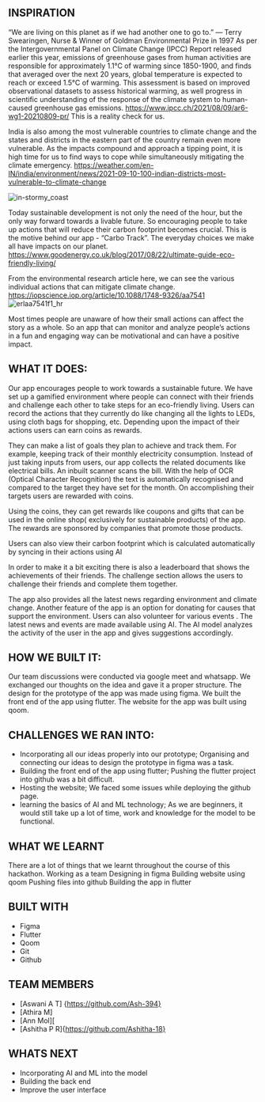 
## INSPIRATION

“We are living on this planet as if we had another one to go to.” — Terry Swearingen, Nurse & Winner of Goldman Environmental Prize in 1997
As per the Intergovernmental Panel on Climate Change (IPCC) Report released earlier this year, 
emissions of greenhouse gases from human activities are responsible for approximately 1.1°C of warming since 1850-1900, and finds that averaged over the next 20 years, global temperature is expected to reach or exceed 1.5°C of warming. This assessment is based on improved observational datasets to assess historical warming, as well progress in scientific understanding of the response of the climate system to human-caused greenhouse gas emissions.  https://www.ipcc.ch/2021/08/09/ar6-wg1-20210809-pr/
This is a reality check for us.

India is  also among the most vulnerable countries to climate change and the states and districts in the eastern part of the country remain even more vulnerable. As the impacts compound and approach a tipping point, it is high time for us to find ways to cope while simultaneously mitigating the climate emergency. 
https://weather.com/en-IN/india/environment/news/2021-09-10-100-indian-districts-most-vulnerable-to-climate-change

![in-stormy_coast](https://user-images.githubusercontent.com/83870432/132988993-1c281d29-76b5-4222-a095-902ca885018a.jpg)

 

 
Today sustainable development is not only the need of the hour, but the only way forward towards a livable future. So encouraging people to take up actions that will reduce their carbon footprint becomes crucial. This is the motive behind our app - “Carbo Track”. 
The everyday choices we make all have impacts on our planet.
https://www.goodenergy.co.uk/blog/2017/08/22/ultimate-guide-eco-friendly-living/

From the environmental research article here, we can see the various individual actions that can mitigate climate change. https://iopscience.iop.org/article/10.1088/1748-9326/aa7541
![erlaa7541f1_hr](https://user-images.githubusercontent.com/83870432/132989111-f54f92c1-be90-4d2f-b404-fc96d1d9d93c.jpg)


Most times people are unaware of how their small actions can affect the story as a whole. So an app that can monitor and analyze people’s  actions in a fun and engaging way can be motivational and can have a positive impact.

 
## WHAT IT DOES:

Our app encourages people to work towards  a sustainable future. We have set up a gamified environment where people can connect with their friends and challenge each other to take steps for an eco-friendly living.
Users can record the actions that they currently do like changing all the lights to  LEDs, using cloth bags for shopping, etc. Depending upon the impact of their actions users can earn coins as rewards.

They can make a list of  goals they plan to achieve and track them. For example, keeping track of their monthly electricity consumption. Instead of just taking inputs from users, our app collects the related documents like electrical bills. An inbuilt scanner scans the bill. With the help of OCR (Optical Character Recognition) the text is automatically recognised and compared to the target they have set for the month. On accomplishing their targets users are rewarded with coins.

Using the coins, they can get rewards like coupons and gifts that can be used in the online shop( exclusively for sustainable products) of the app. The rewards are sponsored by companies that promote those products.

 Users can also view their carbon footprint which is calculated automatically by syncing in their actions using AI


In order to make it a bit exciting there is also a leaderboard that shows the achievements of their friends. The challenge section allows the users to challenge their friends and complete them together.

 The app also provides all the latest news regarding  environment and climate change.
Another feature of the app is an option for donating for causes  that support the environment. Users can also volunteer for various events . The latest news and events are made available using AI. The AI model analyzes the activity of the user in the app and gives suggestions accordingly.


## HOW WE BUILT IT:
Our team discussions were conducted via google meet and whatsapp. We exchanged our thoughts on the idea and gave it a proper structure. The design for the prototype of the app was made using  figma. We built the front end of the app using flutter. The website for the app was built using qoom.

## CHALLENGES WE RAN INTO:
-  Incorporating all our ideas properly into our prototype;
   Organising and connecting our ideas to design the prototype in figma was a task.
-  Building the front end of the app using flutter; 
   Pushing the flutter project into github was a bit difficult.
- Hosting the website;
   We faced some issues while deploying the github page.
- learning the basics of AI and ML technology; 
  As we are beginners, it would still take up a lot of time, work and knowledge for the model to be    functional. 

## WHAT WE LEARNT
There are a lot of things that we learnt throughout the course of this hackathon. 
Working as a team
Designing in figma
Building website using qoom
Pushing files into github
Building the app in flutter


## BUILT WITH
- Figma
- Flutter
- Qoom
- Git
- Github

## TEAM MEMBERS
- [Aswani A T] {https://github.com/Ash-394}
- [Athira M]
- [Ann Mol][
- [Ashitha P R]{https://github.com/Ashitha-18}

## WHATS NEXT
- Incorporating AI and ML into the model
- Building the back end
- Improve the user interface







